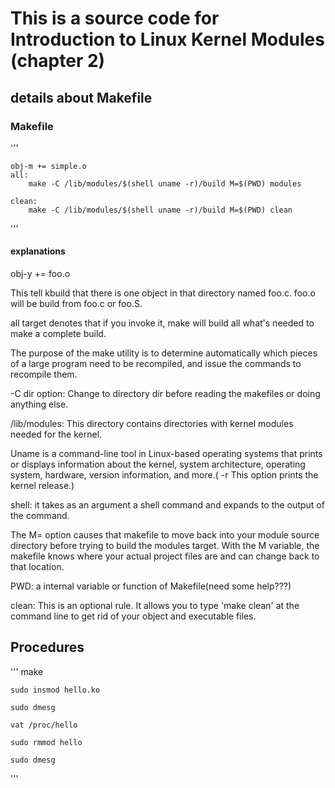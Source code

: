 # This is a source code for  Introduction to Linux Kernel Modules (chapter 2)


## details about Makefile

### Makefile

'''

	obj-m += simple.o
	all:
		make -C /lib/modules/$(shell uname -r)/build M=$(PWD) modules
	
	clean:
		make -C /lib/modules/$(shell uname -r)/build M=$(PWD) clean
  
'''

#### explanations

obj-y += foo.o

This tell kbuild that there is one object in that directory named foo.c. foo.o will be build from foo.c or foo.S.

all target denotes that if you invoke it, make will build all what's needed to make a complete build. 

The purpose of the make utility is to determine automatically which pieces of a large program 
need to be recompiled, and issue the commands to recompile them.

-C dir option: Change to directory dir before reading the makefiles or doing anything else.

/lib/modules: This directory contains directories with kernel modules needed for the kernel.

Uname is a command-line tool in Linux-based operating systems that prints or displays information about the kernel, system architecture, operating system, hardware, version information, and more.( -r This option prints the kernel release.)


shell: it takes as an argument a shell command and expands to the output of the command. 

The M= option causes that makefile to move back into your module source directory before trying to build the modules target.
With the M variable, the makefile knows where your actual project files are and can change back to that location.

 PWD: a internal variable or function of Makefile(need some help???)
 
 clean: This is an optional rule. It allows you to type 'make clean' at the command line to get rid of your object and executable files.
 
 ## Procedures
 '''
 	make
	
	sudo insmod hello.ko
	
	sudo dmesg
	
	vat /proc/hello
	
	sudo rmmod hello
	
	sudo dmesg
 '''
